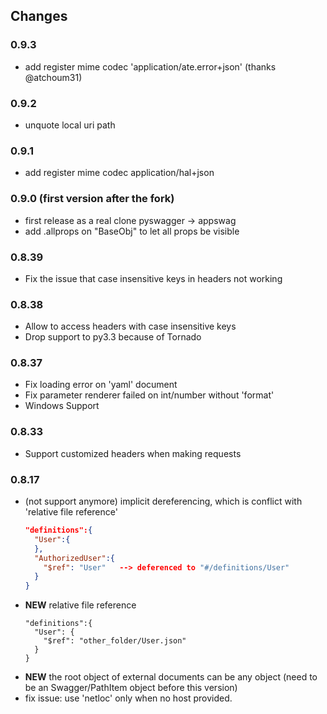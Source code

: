 ## Changes

### 0.9.3

- add register mime codec 'application/ate.error+json' (thanks @atchoum31)

### 0.9.2

- unquote local uri path


### 0.9.1 

- add register mime codec application/hal+json

### 0.9.0 (first version after the fork)

- first release as a real clone pyswagger -> appswag
- add .allprops on "BaseObj" to let all props be visible

### 0.8.39

- Fix the issue that case insensitive keys in headers not working

### 0.8.38

- Allow to access headers with case insensitive keys
- Drop support to py3.3 because of Tornado

### 0.8.37

- Fix loading error on 'yaml' document
- Fix parameter renderer failed on int/number without 'format'
- Windows Support

### 0.8.33

- Support customized headers when making requests

### 0.8.17

- (not support anymore) implicit dereferencing, which is conflict with 'relative file reference'
  ```json
  "definitions":{
    "User":{
    },
    "AuthorizedUser":{
      "$ref": "User"   --> deferenced to "#/definitions/User"
    }
  }
  ```
- __NEW__ relative file reference
  ```
  "definitions":{
    "User": {
      "$ref": "other_folder/User.json"
    }
  }
  ```
- __NEW__ the root object of external documents can be any object (need to be an Swagger/PathItem object before this version)
- fix issue: use 'netloc' only when no host provided.
